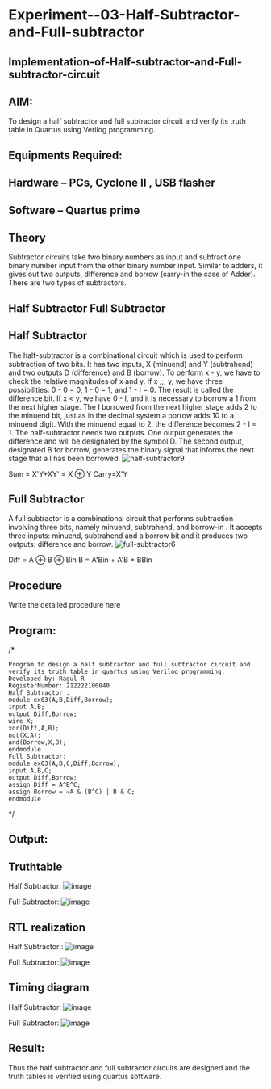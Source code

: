 # Experiment--03-Half-Subtractor-and-Full-subtractor
## Implementation-of-Half-subtractor-and-Full-subtractor-circuit
## AIM:
To design a half subtractor and full subtractor circuit and verify its truth table in Quartus using Verilog programming.

## Equipments Required:
## Hardware – PCs, Cyclone II , USB flasher
## Software – Quartus prime
## Theory
Subtractor circuits take two binary numbers as input and subtract one binary number input from the other binary number input. Similar to adders, it gives out two outputs, difference and borrow (carry-in the case of Adder). There are two types of subtractors.

## Half Subtractor Full Subtractor
## Half Subtractor
The half-subtractor is a combinational circuit which is used to perform subtraction of two bits. It has two inputs, X (minuend) and Y (subtrahend) and two outputs D (difference) and B (borrow). To perform x - y, we have to check the relative magnitudes of x and y. If x ;;, y, we have three possibilities: 0 - 0 = 0, 1 - 0 = 1, and 1 - I = 0. The result is called the difference bit. If x < y, we have 0 - I, and it is necessary to borrow a 1 from the next higher stage. The I borrowed from the next higher stage adds 2 to the minuend bit, just as in the decimal system a borrow adds 10 to a minuend digit. With the minuend equal to 2, the difference becomes 2 - I = 1. The half-subtractor needs two outputs. One output generates the difference and will be designated by the symbol D. The second output, designated B for borrow, generates the binary signal that informs the next stage that a I has been borrowed.
![half-subtractor9](https://user-images.githubusercontent.com/36288975/166112538-58c3bc7c-ee5d-4e6a-ac8d-8e8328efe27a.png)


Sum = X'Y+XY' = X ⊕ Y
Carry=X'Y

## Full Subtractor
A full subtractor is a combinational circuit that performs subtraction involving three bits, namely minuend, subtrahend, and borrow-in . It accepts three inputs: minuend, subtrahend and a borrow bit and it produces two outputs: difference and borrow. 
![full-subtractor6](https://user-images.githubusercontent.com/36288975/166112541-24c68359-3de8-4674-ae22-8272ffc385ed.png)


Diff = A ⊕ B ⊕ Bin B = A'Bin + A'B + BBin

## Procedure



Write the detailed procedure here 


## Program:
/*
```
Program to design a half subtractor and full subtractor circuit and verify its truth table in quartus using Verilog programming.
Developed by: Ragul R
RegisterNumber: 212222100040
Half Subtractor : 
module ex03(A,B,Diff,Borrow);
input A,B;
output Diff,Borrow;
wire X;
xor(Diff,A,B);
not(X,A);
and(Borrow,X,B);
endmodule
Full Subtractor:
module ex03(A,B,C,Diff,Borrow);
input A,B,C;
output Diff,Borrow;
assign Diff = A^B^C;
assign Borrow = ~A & (B^C) | B & C;
endmodule
```
*/

## Output:

## Truthtable

Half Subtractor:
![image](https://user-images.githubusercontent.com/121243595/236870344-de646b34-019c-412d-8b63-aa5869293ac3.png)

Full Subtractor:
![image](https://user-images.githubusercontent.com/121243595/236870703-6c246257-6e0b-4aed-b811-dec32ac5cbde.png)

##  RTL realization

Half Subtractor::
![image](https://user-images.githubusercontent.com/121243595/236870404-3ea7b572-0fa8-4f4c-9f1b-dc252acef772.png)

Full Subtractor:
![image](https://user-images.githubusercontent.com/121243595/236875452-b0a6fa6c-b259-475f-a0ad-e986348172a1.png)

## Timing diagram 

Half Subtractor:
![image](https://user-images.githubusercontent.com/121243595/236870481-5fa3967f-5eb3-4ed8-af5e-56348984c59e.png)

Full Subtractor:
![image](https://user-images.githubusercontent.com/121243595/236875494-1830b5e2-5c9f-41fa-acb5-a24da64bfbe1.png)

## Result:
Thus the half subtractor and full subtractor circuits are designed and the truth tables is verified using quartus software.
